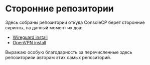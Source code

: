 # Сторонние репозитории

Здесь собраны репозитории откуда ConsoleCP берет сторонние скрипты, на данный момент их два:

+ [Wireguard install](https://github.com/angristan/wireguard-install)
+ [OpenVPN install](https://github.com/angristan/openvpn-install)

Выражаю особую благодарность за перечисленные здесь репозиторияи авторам этих самых репозиторий.